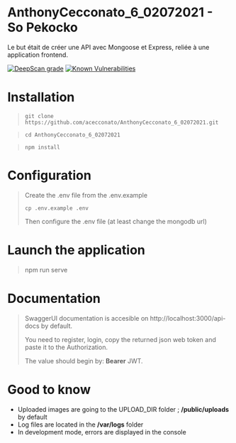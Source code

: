 # AnthonyCecconato_6_02072021 - So Pekocko

Le but était de créer une API avec Mongoose et Express, reliée à une application frontend.

[![DeepScan grade](https://deepscan.io/api/teams/14397/projects/18081/branches/433392/badge/grade.svg)](https://deepscan.io/dashboard#view=project&tid=14397&pid=18081&bid=433392)
[![Known Vulnerabilities](https://snyk.io/test/github/acecconato/AnthonyCecconato_6_02072021/badge.svg)](https://snyk.io/test/github/{username}/{repo})

# Installation
> `git clone https://github.com/acecconato/AnthonyCecconato_6_02072021.git`

> `cd AnthonyCecconato_6_02072021`

> `npm install`

# Configuration

> Create the .env file from the .env.example
>
> `cp .env.example .env`
>
> Then configure the .env file (at least change the mongodb url)

# Launch the application

> npm run serve

# Documentation

> SwaggerUI documentation is accesible on http://localhost:3000/api-docs by default.
> 
> You need to register, login, copy the returned json web token and paste it to the Authorization. 
> 
> The value should begin by: **Bearer** JWT.

# Good to know

- Uploaded images are going to the UPLOAD_DIR folder ; **/public/uploads** by default
- Log files are located in the **/var/logs** folder
- In development mode, errors are displayed in the console
